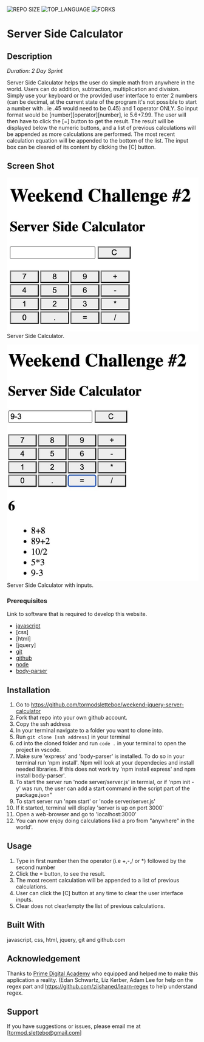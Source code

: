 


![REPO SIZE](https://img.shields.io/github/repo-size/scottbromander/the_marketplace.svg?style=flat-square)
![TOP_LANGUAGE](https://img.shields.io/github/languages/top/scottbromander/the_marketplace.svg?style=flat-square)
![FORKS](https://img.shields.io/github/forks/scottbromander/the_marketplace.svg?style=social)

# Server Side Calculator

## Description

_Duration: 2 Day Sprint_

Server Side Calculator helps the user do simple math from anywhere in the world. Users can do addition, subtraction, multiplication and division. Simply use your keyboard or the provided user interface to enter 2 numbers (can be decimal, at the current state of the program it's not possible to start a number with . ie .45 would need to be 0.45) and 1 operator ONLY. So input format would be [number][operator][number], ie 5.6+7.99. The user will then have to click the [=] button to get the result. The result will be displayed below the numeric buttons, and a list of previous calculations will be appended as more calculations are performed. The most recent calculation equation will be appended to the bottom of the list.
The input box can be cleared of its content by clicking the [C] button.


## Screen Shot

![Screenshot](images/noInputUI.jpg)
Server Side Calculator.

![Screenshot](images/withInputUI.jpg)
Server Side Calculator with inputs.


### Prerequisites

Link to software that is required to develop this website.

- [javascript](https://www.javascript.com/)
- [css]
- [html]
- [jquery]
- [git](https://git-scm.com/)
- [github](https://github.com/)
- [node](https://nodejs.org/en/)
- [body-parser](https://www.npmjs.com/package/body-parser)

## Installation


1. Go to https://github.com/tormodsletteboe/weekend-jquery-server-calculator
2. Fork that repo into your own github account.
3. Copy the ssh address
4. In your terminal navigate to a folder you want to clone into.
5. Run `git clone [ssh address]` in your terminal
6. cd into the cloned folder and run `code .` in your terminal to open the project in vscode.
7. Make sure 'express' and 'body-parser' is installed. To do so in your terminal run 'npm install'. Npm will look at your dependecies and install needed libraries. If this does not work try 'npm install express' and npm install body-parser'.
8. To start the server run 'node server/server.js' in termial, or if 'npm init -y' was run, the user can add a start command in the script part of the package.json" 
9. To start server run 'npm start' or 'node server/server.js'
10. If it started, terminal will display 'server is up on port 3000'
11. Open a web-browser and go to 'localhost:3000'
12. You can now enjoy doing calculations likd a pro from "anywhere" in the world'.

## Usage


1. Type in first number then the operator (i.e +,-,/ or *) followed by the second number
2. Click the = button, to see the result.
3. The most recent calculation will be appended to a list of previous calculations.
4. User can click the [C] button at any time to clear the user interface inputs.
5. Clear does not clear/empty the list of previous calculations.



## Built With

javascript, css, html, jquery, git and github.com


## Acknowledgement
Thanks to [Prime Digital Academy](www.primeacademy.io) who equipped and helped me to make this application a reality. (Edan Schwartz, Liz Kerber, Adam Lee for help on the regex part and https://github.com/ziishaned/learn-regex to help understand regex.

## Support
If you have suggestions or issues, please email me at [tormod.slettebo@gmail.com]

